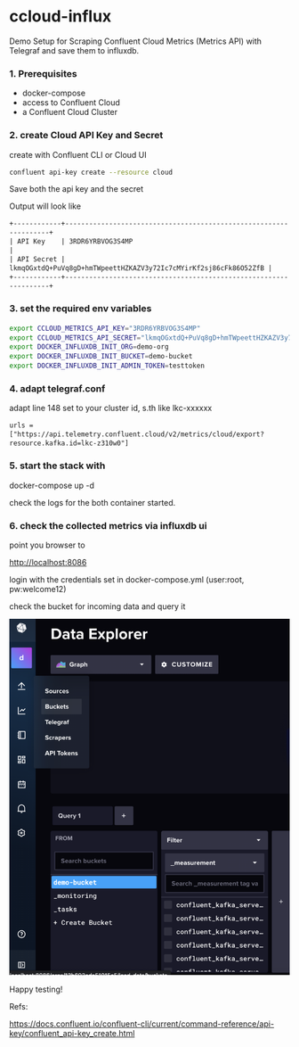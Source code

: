 # ccloud-influx

Demo Setup for Scraping Confluent Cloud Metrics (Metrics API) with Telegraf and save them to influxdb.

### 1. Prerequisites

* docker-compose
* access to Confluent Cloud
* a Confluent Cloud Cluster 

### 2. create Cloud API Key and Secret

create with Confluent CLI or Cloud UI

```bash
confluent api-key create --resource cloud
```

Save both the api key and the secret

Output will look like
```
+------------+------------------------------------------------------------------+
| API Key    | 3RDR6YRBVOG3S4MP                                                 |
| API Secret | lkmqOGxtdQ+PuVq8gD+hmTWpeettHZKAZV3y72Ic7cMYirKf2sj86cFk86O52ZfB |
+------------+------------------------------------------------------------------+
```

### 3. set the required env variables

```bash
export CCLOUD_METRICS_API_KEY="3RDR6YRBVOG3S4MP"
export CCLOUD_METRICS_API_SECRET="lkmqOGxtdQ+PuVq8gD+hmTWpeettHZKAZV3y72Ic7cMYirKf2sj86cFk86O52ZfB"
export DOCKER_INFLUXDB_INIT_ORG=demo-org
export DOCKER_INFLUXDB_INIT_BUCKET=demo-bucket
export DOCKER_INFLUXDB_INIT_ADMIN_TOKEN=testtoken
```

### 4. adapt telegraf.conf 

adapt line 148
set to your cluster id, s.th like lkc-xxxxxx

```
urls = ["https://api.telemetry.confluent.cloud/v2/metrics/cloud/export?resource.kafka.id=lkc-z310w0"]
```

### 5. start the stack with

docker-compose up -d 

check the logs for the both container started.

### 6. check the collected metrics via influxdb ui

point you browser to


[http://localhost:8086](http://localhost:8086)


login with the credentials set in docker-compose.yml (user:root, pw:welcome12)

check the bucket for incoming data and query it

![influx01](/assets/influx01.png)

Happy testing!


Refs:

https://docs.confluent.io/confluent-cli/current/command-reference/api-key/confluent_api-key_create.html

